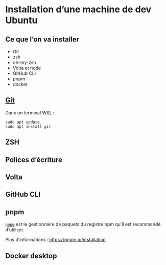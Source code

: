 # Installation d’une machine de dev Ubuntu

## Ce que l’on va installer

- Git
- zsh
- oh-my-zsh
- Volta et node
- GitHub CLI
- pnpm
- docker

## [Git](https://git-scm.com/)

Dans un terminal WSL :

```shell
sudo apt update
sudo apt install git
```

<!--@include: ./parts/git-config.md -->

## ZSH

<!--@include: ./parts/zsh-oh-my-zsh.md-->

## Polices d’écriture

<!--@include: ./parts/fonts.md-->

## Volta

<!--@include: ./parts/volta.md-->

## GitHub CLI

<!--@include: ./parts/github-cli-posix.md-->

## pnpm

[`pnpm`](https://pnpm.io/) est le gestionnaire de paquets du registre npm qu’il est recommandé d’utiliser.

<!--@include: ./parts/pnpm-posix.md-->

Plus d’informations : <https://pnpm.io/installation>

## Docker desktop

<!--@include: ./parts/docker-posix.md-->
